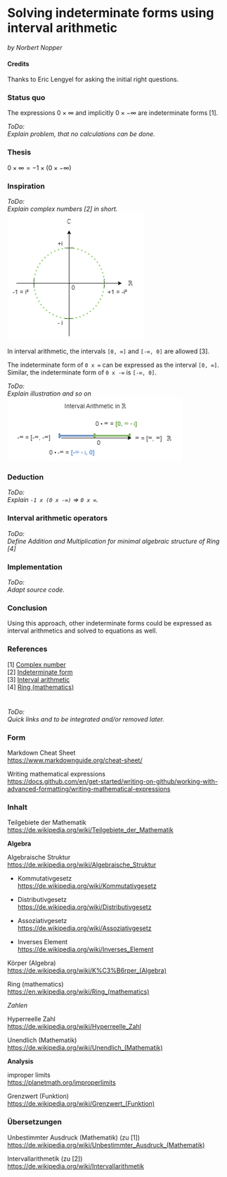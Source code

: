 # Solving indeterminate forms using interval arithmetic

*by Norbert Nopper*

#### Credits

Thanks to Eric Lengyel for asking the initial right questions.  

### Status quo

The expressions $0 \times ∞$ and implicitly $0 \times -∞$ are indeterminate forms [1].

*ToDo:*  
*Explain problem, that no calculations can be done.*  

### Thesis

$0 \times ∞ = -1 \times (0 \times -∞)$

### Inspiration

*ToDo:*  
*Explain complex numbers [2] in short.*  
![](illustrations/visual_complex_number.png)  

In interval arithmetic, the intervals `[0, ∞]` and `[-∞, 0]` are allowed [3].

The indeterminate form of `0 x ∞` can be expressed as the interval `[0, ∞]`.  
Similar, the indeterminate form of `0 x -∞` is `[-∞, 0]`.

*ToDo:*  
*Explain illustration and so on*  
![](illustrations/visual_interval_number.png)  

### Deduction

*ToDo:*  
*Explain `-1 x (0 x -∞)` => `0 x ∞`.* 

### Interval arithmetic operators

*ToDo:*  
*Define Addition and Multiplication for minimal algebraic structure of Ring [4]*  

### Implementation

*ToDo:*  
*Adapt source code.*  

### Conclusion

Using this approach, other indeterminate forms could be expressed as interval arithmetics and solved to equations as well.

### References

[1] [Complex number](https://en.wikipedia.org/wiki/Complex_number)  
[2] [Indeterminate form](https://en.wikipedia.org/wiki/Indeterminate_form)  
[3] [Interval arithmetic](https://en.wikipedia.org/wiki/Interval_arithmetic)  
[4] [Ring (mathematics)](https://en.wikipedia.org/wiki/Ring_(mathematics))  

#

*ToDo:*  
*Quick links and to be integrated and/or removed later.*

### Form

Markdown Cheat Sheet  
https://www.markdownguide.org/cheat-sheet/

Writing mathematical expressions  
https://docs.github.com/en/get-started/writing-on-github/working-with-advanced-formatting/writing-mathematical-expressions

### Inhalt

Teilgebiete der Mathematik  
https://de.wikipedia.org/wiki/Teilgebiete_der_Mathematik

**Algebra**

Algebraische Struktur  
https://de.wikipedia.org/wiki/Algebraische_Struktur

- Kommutativgesetz  
https://de.wikipedia.org/wiki/Kommutativgesetz

- Distributivgesetz  
https://de.wikipedia.org/wiki/Distributivgesetz

- Assoziativgesetz  
https://de.wikipedia.org/wiki/Assoziativgesetz

- Inverses Element  
https://de.wikipedia.org/wiki/Inverses_Element

Körper (Algebra)  
https://de.wikipedia.org/wiki/K%C3%B6rper_(Algebra)

Ring (mathematics)  
https://en.wikipedia.org/wiki/Ring_(mathematics)  

*Zahlen*

Hyperreelle Zahl  
https://de.wikipedia.org/wiki/Hyperreelle_Zahl

Unendlich (Mathematik)  
https://de.wikipedia.org/wiki/Unendlich_(Mathematik)

**Analysis**

improper limits  
https://planetmath.org/improperlimits

Grenzwert (Funktion)  
https://de.wikipedia.org/wiki/Grenzwert_(Funktion)

### Übersetzungen

Unbestimmter Ausdruck (Mathematik) (zu [1])  
https://de.wikipedia.org/wiki/Unbestimmter_Ausdruck_(Mathematik)

Intervallarithmetik (zu [2])  
https://de.wikipedia.org/wiki/Intervallarithmetik
